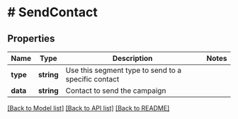 # # SendContact

## Properties

Name | Type | Description | Notes
------------ | ------------- | ------------- | -------------
**type** | **string** | Use this segment type to send to a specific contact | 
**data** | **string** | Contact to send the campaign | 

[[Back to Model list]](../../README.md#documentation-for-models) [[Back to API list]](../../README.md#documentation-for-api-endpoints) [[Back to README]](../../README.md)


